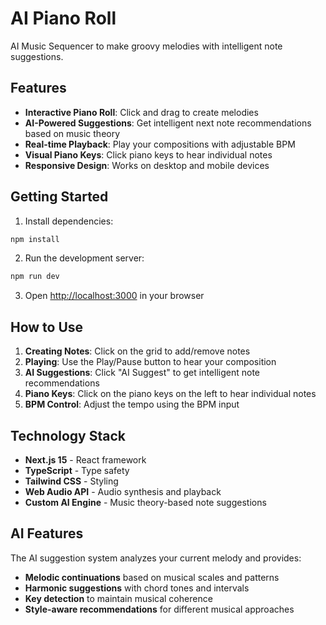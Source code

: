 # AI Piano Roll

AI Music Sequencer to make groovy melodies with intelligent note suggestions.

## Features

- **Interactive Piano Roll**: Click and drag to create melodies
- **AI-Powered Suggestions**: Get intelligent next note recommendations based on music theory
- **Real-time Playback**: Play your compositions with adjustable BPM
- **Visual Piano Keys**: Click piano keys to hear individual notes
- **Responsive Design**: Works on desktop and mobile devices

## Getting Started

1. Install dependencies:
```bash
npm install
```

2. Run the development server:
```bash
npm run dev
```

3. Open [http://localhost:3000](http://localhost:3000) in your browser

## How to Use

1. **Creating Notes**: Click on the grid to add/remove notes
2. **Playing**: Use the Play/Pause button to hear your composition
3. **AI Suggestions**: Click "AI Suggest" to get intelligent note recommendations
4. **Piano Keys**: Click on the piano keys on the left to hear individual notes
5. **BPM Control**: Adjust the tempo using the BPM input

## Technology Stack

- **Next.js 15** - React framework
- **TypeScript** - Type safety
- **Tailwind CSS** - Styling
- **Web Audio API** - Audio synthesis and playback
- **Custom AI Engine** - Music theory-based note suggestions

## AI Features

The AI suggestion system analyzes your current melody and provides:
- **Melodic continuations** based on musical scales and patterns
- **Harmonic suggestions** with chord tones and intervals
- **Key detection** to maintain musical coherence
- **Style-aware recommendations** for different musical approaches